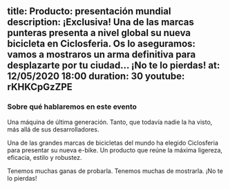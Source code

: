 title: Producto: presentación mundial
description: ¡Exclusiva! Una de las marcas punteras presenta a nivel global su nueva bicicleta en Ciclosferia. Os lo aseguramos: vamos a mostraros un arma definitiva para desplazarte por tu ciudad... ¡No te lo pierdas!
at: 12/05/2020 18:00
duration: 30
youtube: rKHKCpGzZPE
----
### Sobre qué hablaremos en este evento

Una máquina de última generación. Tanto, que todavía nadie la ha visto, más allá de sus desarrolladores. 

Una de las grandes marcas de bicicletas del mundo ha elegido Ciclosferia para presentar su nueva e-bike. Un producto que reúne la máxima ligereza, eficacia, estilo y robustez. 

Tenemos muchas ganas de probarla. Tenemos muchas de mostrarla. ¡No te lo pierdas!
